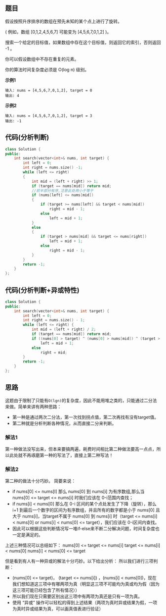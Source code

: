 ## 题目
假设按照升序排序的数组在预先未知的某个点上进行了旋转。

( 例如，数组 [0,1,2,4,5,6,7] 可能变为 [4,5,6,7,0,1,2] )。

搜索一个给定的目标值，如果数组中存在这个目标值，则返回它的索引，否则返回 -1 。

你可以假设数组中不存在重复的元素。

你的算法时间复杂度必须是 O(log n) 级别。

**示例1**
```
输入: nums = [4,5,6,7,0,1,2], target = 0
输出: 4
```

**示例2**
```
输入: nums = [4,5,6,7,0,1,2], target = 3
输出: -1
```

## 代码(分析判断)
```C++
class Solution {
public:
    int search(vector<int>& nums, int target) {
        int left = 0; 
        int right = nums.size() -1;
        while (left <= right)
        {
            int mid = (left + right) >> 1;
            if (target == nums[mid]) return mid;
            //前半部分有序,注意此处用小于等于
            if (nums[left] <= nums[mid])
            {
                if (target >= nums[left] && target < nums[mid])
                    right = mid - 1;
                else
                    left = mid + 1;
            }
            else
            {
                if (target > nums[mid] && target <= nums[right])
                    left = mid + 1;
                else
                    right = mid - 1;
            }
        }
        return -1;
    }
};
```

## 代码(分析判断+异或特性)
```C++
class Solution {
public:
    int search(vector<int>& nums, int target) {
        int left = 0;
        int right = nums.size() - 1;
        while (left <= right) {
            int mid = (left + right) / 2;
            if (target == nums[mid]) return mid;
            if ((nums[0] > target) ^ (nums[0] > nums[mid]) ^ (target > nums[mid]))
                left = mid + 1;
            else
                right = mid;
        }
        return -1;
    }
};
```

## 思路

这题由于限制了只能有`O(lgn)`的复杂度，因此不能用堆之类的，只能通过二分法来做。简单来讲有两种思路：
* 第一种是通过两次二分法，第一次找到拐点值，第二次再找有没有target值。
* 第二种就是分析判断各种情况，从而直接二分来判断。

### 解法1
第一种做法没写出来，但本来要搞两遍，耗费时间相比第二种做法要高一点点，所以此处就不再琢磨第一种的写法了，直接上第二种写法！

### 解法2
第二种的做法十分巧妙。 简要来说：

* if nums[0] <= nums[I] 那么 nums[0] 到 nums[i] 为有序数组,那么当 nums[0] <= target <= nums[i] 时我们应该在 0-i范围内查找；
* if nums[i] < nums[0] 那么在 0-i 区间的某个点处发生了下降（旋转），那么 i+1 到最后一个数字的区间为有序数组，并且所有的数字都是小于 nums[0] 且大于 nums[i]，当target不属于 nums[0] 到 nums[i] 时（target <= nums[i] < nums[0] or nums[i] < nums[0] <= target），我们应该在 0-i区间内查找。
* 因此可以根据这些判断情况写一堆if-else来不断二分解决问题，时间复杂度也一定是满足的。

上述三种情况可以总结如下：
    nums[0] <= target <= nums[i]
               target <= nums[i] < nums[0]
                         nums[i] < nums[0] <= target

但是看到有人有一种异或的解法十分巧妙。以下给出分析：
所以我们进行三项判断：
* (nums[0] <= target)， (target <= nums[i]) ，(nums[i] < nums[0])，现在我们想知道这三项中有哪两项为真（明显这三项不可能均为真或均为假（因为这三项可能已经包含了所有情况））
*  所以我们现在只需要区别出这三项中有两项为真还是只有一项为真。
* 使用 “异或” 操作可以轻松的得到上述结果（两项为真时异或结果为假，一项为真时异或结果为真，可以画真值表进行验证）